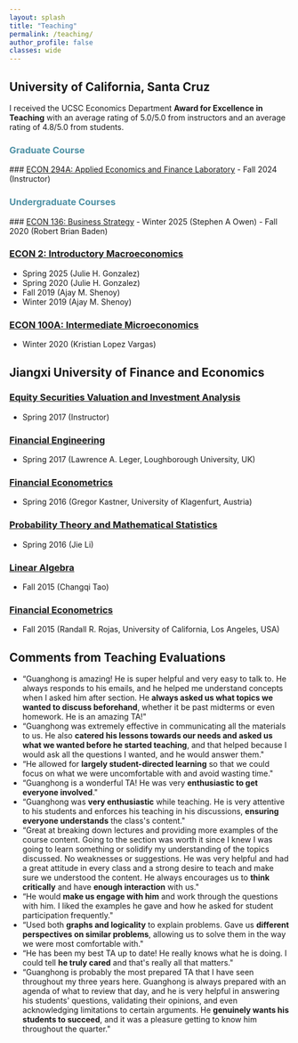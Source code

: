 ```yaml
---
layout: splash
title: "Teaching"
permalink: /teaching/
author_profile: false
classes: wide
---
```


<h2> University of California, Santa Cruz </h2>

I received the UCSC Economics Department **Award for Excellence in Teaching** with an average rating of 5.0/5.0 from instructors and an average rating of 4.8/5.0 from students.

<h3 style="color:rgb(78, 145, 165);"> Graduate Course </h3>
### <u>ECON 294A: Applied Economics and Finance Laboratory</u>
- Fall 2024 (Instructor)
<h3 style="color:rgb(78, 145, 165);"> Undergraduate Courses </h3>
### <u>ECON 136: Business Strategy</u>
- Winter 2025 (Stephen A Owen)
- Fall 2020 (Robert Brian Baden)


### <u>ECON 2: Introductory Macroeconomics</u>
- Spring 2025 (Julie H. Gonzalez)
- Spring 2020 (Julie H. Gonzalez)
- Fall 2019 (Ajay M. Shenoy)
- Winter 2019 (Ajay M. Shenoy)

### <u>ECON 100A: Intermediate Microeconomics</u>
- Winter 2020 (Kristian Lopez Vargas)

<h2> Jiangxi University of Finance and Economics </h2>

### <u>Equity Securities Valuation and Investment Analysis</u>
- Spring 2017 (Instructor)

### <u>Financial Engineering</u>
- Spring 2017 (Lawrence A. Leger, Loughborough University, UK)

### <u>Financial Econometrics</u>
- Spring 2016 (Gregor Kastner, University of Klagenfurt, Austria)

### <u>Probability Theory and Mathematical Statistics</u>
- Spring 2016 (Jie Li)

### <u>Linear Algebra</u>
- Fall 2015 (Changqi Tao)

### <u>Financial Econometrics</u>
- Fall 2015 (Randall R. Rojas, University of California, Los Angeles, USA)


<h2>Comments from Teaching Evaluations</h2>

<ul>
    <li>“Guanghong is amazing! He is super helpful and very easy to talk to. He always responds to his emails, and he helped me understand concepts when I asked him after section. He <strong>always asked us what topics we wanted to discuss beforehand</strong>, whether it be past midterms or even homework. He is an amazing TA!"</li>
    <li>“Guanghong was extremely effective in communicating all the materials to us. He also <strong>catered his lessons towards our needs and asked us what we wanted before he started teaching</strong>, and that helped because I would ask all the questions I wanted, and he would answer them."</li>
    <li>“He allowed for <strong>largely student-directed learning</strong> so that we could focus on what we were uncomfortable with and avoid wasting time."</li>
    <li>“Guanghong is a wonderful TA! He was very <strong>enthusiastic to get everyone involved</strong>."</li>
    <li>“Guanghong was <strong>very enthusiastic</strong> while teaching. He is very attentive to his students and enforces his teaching in his discussions, <strong>ensuring everyone understands</strong> the class's content."</li>
    <li>“Great at breaking down lectures and providing more examples of the course content. Going to the section was worth it since I knew I was going to learn something or solidify my understanding of the topics discussed. No weaknesses or suggestions. He was very helpful and had a great attitude in every class and a strong desire to teach and make sure we understood the content. He always encourages us to <strong>think critically</strong> and have <strong>enough interaction</strong> with us."</li>
    <li>“He would <strong>make us engage with him</strong> and work through the questions with him. I liked the examples he gave and how he asked for student participation frequently."</li>
    <li>“Used both <strong>graphs and logicality</strong> to explain problems. Gave us <strong>different perspectives on similar problems</strong>, allowing us to solve them in the way we were most comfortable with."</li>
    <li>“He has been my best TA up to date! He really knows what he is doing. I could tell <strong>he truly cared</strong> and that's really all that matters."</li>
    <li>“Guanghong is probably the most prepared TA that I have seen throughout my three years here. Guanghong is always prepared with an agenda of what to review that day, and he is very helpful in answering his students' questions, validating their opinions, and even acknowledging limitations to certain arguments. He <strong>genuinely wants his students to succeed</strong>, and it was a pleasure getting to know him throughout the quarter."</li>
</ul>





